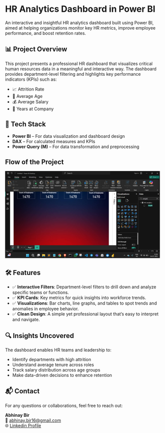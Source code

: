 # HR Analytics Dashboard in Power BI

An interactive and insightful HR analytics dashboard built using Power BI, aimed at helping organizations monitor key HR metrics, improve employee performance, and boost retention rates.

## 📊 Project Overview

This project presents a professional HR dashboard that visualizes critical human resources data in a meaningful and interactive way. The dashboard provides department-level filtering and highlights key performance indicators (KPIs) such as:

- 📈 Attrition Rate  
- 👥 Average Age  
- 💰 Average Salary  
- 🏢 Years at Company  

## 🧰 Tech Stack

- **Power BI** – For data visualization and dashboard design  
- **DAX** – For calculated measures and KPIs  
- **Power Query (M)** – For data transformation and preprocessing  

## Flow of the Project
![1. Making of KPI](images/making_kpi.png)


## 🛠 Features

- ✅ **Interactive Filters**: Department-level filters to drill down and analyze specific teams or functions.  
- ✅ **KPI Cards**: Key metrics for quick insights into workforce trends.  
- ✅ **Visualizations**: Bar charts, line graphs, and tables to spot trends and anomalies in employee behavior.  
- ✅ **Clean Design**: A simple yet professional layout that’s easy to interpret and navigate.


## 🔍 Insights Uncovered

The dashboard enables HR teams and leadership to:

- Identify departments with high attrition
- Understand average tenure across roles
- Track salary distribution across age groups
- Make data-driven decisions to enhance retention

## 📬 Contact

For any questions or collaborations, feel free to reach out:

**Abhinay Bir**  
📧 abhinay.bir16@gmail.com  
🌐 [Linkedin Profile](https://www.linkedin.com/in/abhinay-bir-764a342b1/)  

